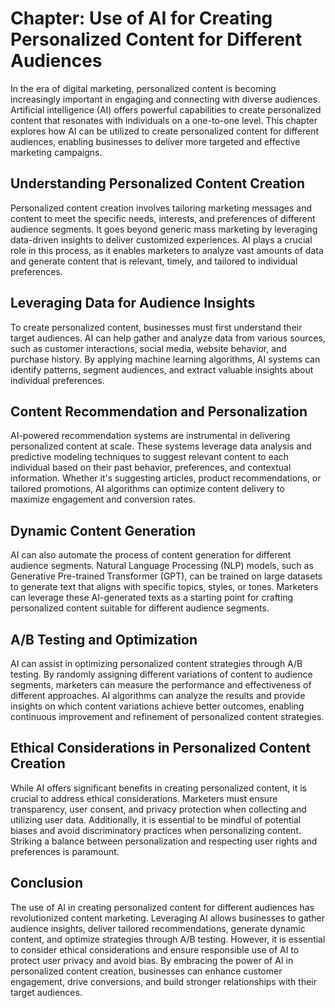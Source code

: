 Chapter: Use of AI for Creating Personalized Content for Different Audiences
============================================================================

In the era of digital marketing, personalized content is becoming increasingly important in engaging and connecting with diverse audiences. Artificial intelligence (AI) offers powerful capabilities to create personalized content that resonates with individuals on a one-to-one level. This chapter explores how AI can be utilized to create personalized content for different audiences, enabling businesses to deliver more targeted and effective marketing campaigns.

Understanding Personalized Content Creation
-------------------------------------------

Personalized content creation involves tailoring marketing messages and content to meet the specific needs, interests, and preferences of different audience segments. It goes beyond generic mass marketing by leveraging data-driven insights to deliver customized experiences. AI plays a crucial role in this process, as it enables marketers to analyze vast amounts of data and generate content that is relevant, timely, and tailored to individual preferences.

Leveraging Data for Audience Insights
-------------------------------------

To create personalized content, businesses must first understand their target audiences. AI can help gather and analyze data from various sources, such as customer interactions, social media, website behavior, and purchase history. By applying machine learning algorithms, AI systems can identify patterns, segment audiences, and extract valuable insights about individual preferences.

Content Recommendation and Personalization
------------------------------------------

AI-powered recommendation systems are instrumental in delivering personalized content at scale. These systems leverage data analysis and predictive modeling techniques to suggest relevant content to each individual based on their past behavior, preferences, and contextual information. Whether it's suggesting articles, product recommendations, or tailored promotions, AI algorithms can optimize content delivery to maximize engagement and conversion rates.

Dynamic Content Generation
--------------------------

AI can also automate the process of content generation for different audience segments. Natural Language Processing (NLP) models, such as Generative Pre-trained Transformer (GPT), can be trained on large datasets to generate text that aligns with specific topics, styles, or tones. Marketers can leverage these AI-generated texts as a starting point for crafting personalized content suitable for different audience segments.

A/B Testing and Optimization
----------------------------

AI can assist in optimizing personalized content strategies through A/B testing. By randomly assigning different variations of content to audience segments, marketers can measure the performance and effectiveness of different approaches. AI algorithms can analyze the results and provide insights on which content variations achieve better outcomes, enabling continuous improvement and refinement of personalized content strategies.

Ethical Considerations in Personalized Content Creation
-------------------------------------------------------

While AI offers significant benefits in creating personalized content, it is crucial to address ethical considerations. Marketers must ensure transparency, user consent, and privacy protection when collecting and utilizing user data. Additionally, it is essential to be mindful of potential biases and avoid discriminatory practices when personalizing content. Striking a balance between personalization and respecting user rights and preferences is paramount.

Conclusion
----------

The use of AI in creating personalized content for different audiences has revolutionized content marketing. Leveraging AI allows businesses to gather audience insights, deliver tailored recommendations, generate dynamic content, and optimize strategies through A/B testing. However, it is essential to consider ethical considerations and ensure responsible use of AI to protect user privacy and avoid bias. By embracing the power of AI in personalized content creation, businesses can enhance customer engagement, drive conversions, and build stronger relationships with their target audiences.
